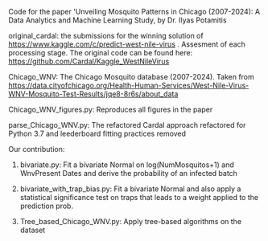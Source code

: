 Code for the paper 'Unveiling Mosquito Patterns in Chicago (2007-2024): A Data Analytics and Machine Learning Study, by Dr. Ilyas Potamitis

original_cardal: the submissions for the winning solution of https://www.kaggle.com/c/predict-west-nile-virus . Assesment of each processing stage. The original code can be found here: https://github.com/Cardal/Kaggle_WestNileVirus

Chicago_WNV: The Chicago Mosquito database (2007-2024). Taken from https://data.cityofchicago.org/Health-Human-Services/West-Nile-Virus-WNV-Mosquito-Test-Results/jqe8-8r6s/about_data

Chicago_WNV_figures.py: Reproduces all figures in the paper

parse_Chicago_WNV.py: The refactored Cardal approach refactored for Python 3.7 and leederboard fitting practices removed

Our contribution:

1. bivariate.py: Fit a bivariate Normal on log(NumMosquitos+1) and WnvPresent Dates and derive the probability of an infected batch

2. bivariate_with_trap_bias.py: Fit a bivariate Normal and also apply a statistical significance test on traps that leads to a weight applied to the prediction prob.

3. Tree_based_Chicago_WNV.py: Apply tree-based algorithms on the dataset


